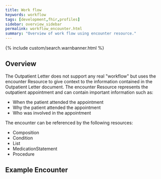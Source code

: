 ```yaml
---
title: Work flow
keywords: workflow
tags: [development,fhir,profiles]
sidebar: overview_sidebar
permalink: workflow_encounter.html
summary: "Overview of work flow using encounter resource."
---
```


{% include custom/search.warnbanner.html %}

## Overview ##

The Outpatient Letter does not support any real "workflow" but uses the encounter Resource to give context to the information contained in the Outpatient Letter document. The encounter Resource represents the outpatient appointment and can contain important information such as:
 
- When the patient attended the appointment
- Why the patient attended the appointment
- Who was involved in the appointment

The encounter can be referenced by the following resources:

- Composition
- Condition 
- List
- MedicationStatement
- Procedure

## Example Encounter ##

<script src="https://gist.github.com/IOPS-DEV/66bff9022f16f8341ec1f7b77391ac23.js"></script>




